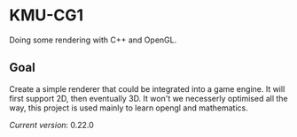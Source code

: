 # KMU-CG1
Doing some rendering with C++ and OpenGL.

## Goal

Create a simple renderer that could be integrated into a game engine.
It will first support 2D, then eventually 3D.
It won't we necesserly optimised all the way, this project is used mainly to learn opengl and mathematics.

*Current version*: 0.22.0